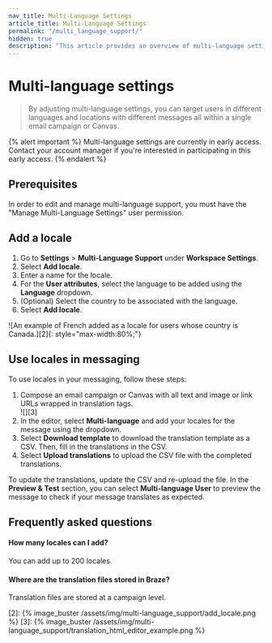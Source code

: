 ```yaml
---
nav_title: Multi-Language Settings
article_title: Multi-Language Settings
permalink: "/multi_language_support/"
hidden: true
description: "This article provides an overview of multi-language settings in the Braze dashboard and how to use locales in your messaging."
---
```


# Multi-language settings

> By adjusting multi-language settings, you can target users in different languages and locations with different messages all within a single email campaign or Canvas.

{% alert important %}
Multi-language settings are currently in early access. Contact your account manager if you're interested in participating in this early access.
{% endalert %}

## Prerequisites

In order to edit and manage multi-language support, you must have the "Manage Multi-Language Settings" user permission.

## Add a locale

1. Go to **Settings** > **Multi-Language Support** under **Workspace Settings**.
2. Select **Add locale**.
3. Enter a name for the locale.
4. For the **User attributes**, select the language to be added using the **Language** dropdown.
5. (Optional) Select the country to be associated with the language.
6. Select **Add locale**. 

![An example of French added as a locale for users whose country is Canada.][2]{: style="max-width:80%;"}

## Use locales in messaging

To use locales in your messaging, follow these steps:

1. Compose an email campaign or Canvas with all text and image or link URLs wrapped in translation tags.<br>![][3]
2. In the editor, select **Multi-language** and add your locales for the message using the dropdown.
3. Select **Download template** to download the translation template as a CSV. Then, fill in the translations in the CSV.
4. Select **Upload translations** to upload the CSV file with the completed translations. 

To update the translations, update the CSV and re-upload the file. In the **Preview & Test** section, you can select **Multi-language User** to preview the message to check if your message translates as expected.

## Frequently asked questions

#### How many locales can I add?

You can add up to 200 locales.

#### Where are the translation files stored in Braze?

Translation files are stored at a campaign level.

[2]: {% image_buster /assets/img/multi-language_support/add_locale.png %}
[3]: {% image_buster /assets/img/multi-language_support/translation_html_editor_example.png %}